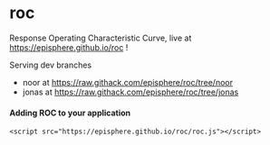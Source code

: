 # roc
Response Operating Characteristic Curve, live at https://episphere.github.io/roc !

Serving dev branches 
* noor at https://raw.githack.com/episphere/roc/tree/noor
* jonas at https://raw.githack.com/episphere/roc/tree/jonas
#### Adding ROC to your application
```
<script src="https://episphere.github.io/roc/roc.js"></script>
```
